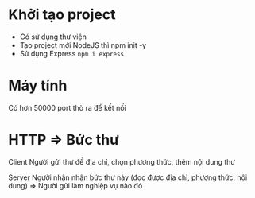 # Khởi tạo project
- Có sử dụng thư viện
- Tạo project mới NodeJS thì npm init -y
- Sử dụng Express
```npm i express```

# Máy tính
Có hơn 50000 port thò ra để kết nối

# HTTP => Bức thư
Client
Người gửi thư đề địa chỉ, chọn phương thức, thêm nội dung thư

Server
Người nhận nhận bức thư này (đọc được địa chỉ, phương thức, nội dung) => Người gửi làm nghiệp vụ nào đó


